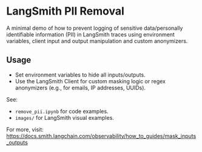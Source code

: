 # LangSmith PII Removal

A minimal demo of how to prevent logging of sensitive data/personally identifiable information (PII) in LangSmith traces using environment variables, client input and output manipulation and custom anonymizers.

## Usage
- Set environment variables to hide all inputs/outputs.
- Use the LangSmith Client for custom masking logic or regex anonymizers (e.g., for emails, IP addresses, UUIDs).

See:
- `remove_pii.ipynb` for code examples.
- `images/` for LangSmith visual examples. 


For more, visit: https://docs.smith.langchain.com/observability/how_to_guides/mask_inputs_outputs
